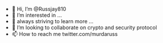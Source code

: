 - 👋 Hi, I’m @Russjay810
- 👀 I’m interested in ...
- 🌱 always striving to learn more ...
- 💞️ I’m looking to collaborate on crypto and security protocol 
- 📫 How to reach me twitter.com/murdaruss

<!---
Russjay810/Russjay810 is a ✨ special ✨ repository because its `README.md` (this file) appears on your GitHub profile.
You can click the Preview link to take a look at your changes.
--->
